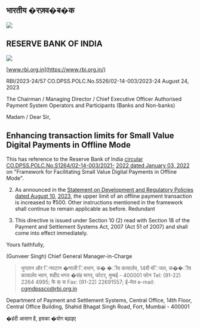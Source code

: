 ## **भारतीय �रज़व�ब�क**

![](_page_0_Picture_1.jpeg)

## RESERVE BANK OF INDIA

![](_page_0_Picture_3.jpeg)

[www.rbi.org.in](https://www.rbi.org.in/)

RBI/2023-24/57 CO.DPSS.POLC.No.S526/02-14-003/2023-24 August 24, 2023

The Chairman / Managing Director / Chief Executive Officer Authorised Payment System Operators and Participants (Banks and Non-banks)

Madam / Dear Sir,

## **Enhancing transaction limits for Small Value Digital Payments in Offline Mode**

This has reference to the Reserve Bank of India [circular CO.DPSS.POLC.No.S1264/02-14-003/2021-](https://rbi.org.in/scripts/FS_Notification.aspx?Id=12215&fn=9&Mode=0) [2022 dated January 03, 2022](https://rbi.org.in/scripts/FS_Notification.aspx?Id=12215&fn=9&Mode=0) on "Framework for Facilitating Small Value Digital Payments in Offline Mode".

2. As announced in the [Statement on Development and Regulatory Policies dated August 10,](https://www.rbi.org.in/Scripts/BS_PressReleaseDisplay.aspx?prid=56174) [2023,](https://www.rbi.org.in/Scripts/BS_PressReleaseDisplay.aspx?prid=56174) the upper limit of an offline payment transaction is increased to ₹500. Other instructions mentioned in the framework shall continue to remain applicable as before. Redundant

3. This directive is issued under Section 10 (2) read with Section 18 of the Payment and Settlement Systems Act, 2007 (Act 51 of 2007) and shall come into effect immediately.

Yours faithfully,

(Gunveer Singh) Chief General Manager-in-Charge

> भुगतान और िनपटान �णाली िवभाग, क� �ीय कायार्लय, 14वी मंिजल, क��ीय कायार्लय भवन, शहीद भगत �संह मागर्, फोटर्, मुम्बई - 400001 फोन Tel: (91-22) 2264 4995; फै क् स Fax: (91-22) 22691557; ई-मेल e-mail: [cgmdpssco@rbi.org.in](mailto:cgmdpssco@rbi.org.in)

Department of Payment and Settlement Systems, Central Office, 14th Floor, Central Office Building, Shahid Bhagat Singh Road, Fort, Mumbai - 400001

�हंदी आसान है, इसका �योग बढ़ाइए